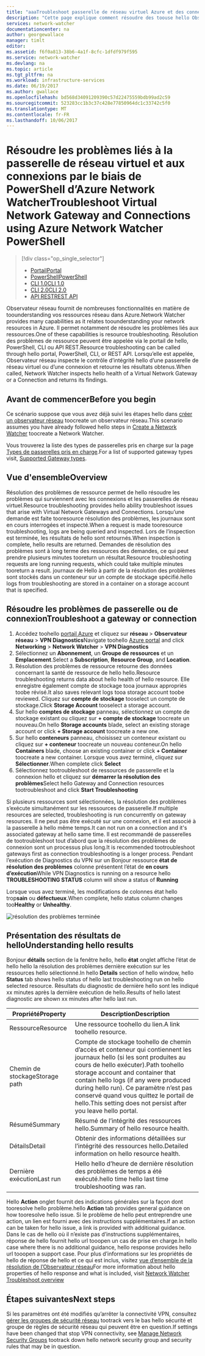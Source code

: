 ```yaml
---
title: "aaaTroubleshoot passerelle de réseau virtuel Azure et des connexions - PowerShell | Documents Microsoft"
description: "Cette page explique comment résoudre des toouse hello Observateur de réseau Azure les applet de commande PowerShell"
services: network-watcher
documentationcenter: na
author: georgewallace
manager: timlt
editor: 
ms.assetid: f6f0a813-38b6-4a1f-8cfc-1dfdf979f595
ms.service: network-watcher
ms.devlang: na
ms.topic: article
ms.tgt_pltfrm: na
ms.workload: infrastructure-services
ms.date: 06/19/2017
ms.author: gwallace
ms.openlocfilehash: bd568d34091209390c57d22475559bdb99ad2c59
ms.sourcegitcommit: 523283cc1b3c37c428e77850964dc1c33742c5f0
ms.translationtype: MT
ms.contentlocale: fr-FR
ms.lasthandoff: 10/06/2017
---
```

# <a name="troubleshoot-virtual-network-gateway-and-connections-using-azure-network-watcher-powershell"></a><span data-ttu-id="5acf2-103">Résoudre les problèmes liés à la passerelle de réseau virtuel et aux connexions par le biais de PowerShell d’Azure Network Watcher</span><span class="sxs-lookup"><span data-stu-id="5acf2-103">Troubleshoot Virtual Network Gateway and Connections using Azure Network Watcher PowerShell</span></span>

> [!div class="op_single_selector"]
> - [<span data-ttu-id="5acf2-104">Portail</span><span class="sxs-lookup"><span data-stu-id="5acf2-104">Portal</span></span>](network-watcher-troubleshoot-manage-portal.md)
> - [<span data-ttu-id="5acf2-105">PowerShell</span><span class="sxs-lookup"><span data-stu-id="5acf2-105">PowerShell</span></span>](network-watcher-troubleshoot-manage-powershell.md)
> - [<span data-ttu-id="5acf2-106">CLI 1.0</span><span class="sxs-lookup"><span data-stu-id="5acf2-106">CLI 1.0</span></span>](network-watcher-troubleshoot-manage-cli-nodejs.md)
> - [<span data-ttu-id="5acf2-107">CLI 2.0</span><span class="sxs-lookup"><span data-stu-id="5acf2-107">CLI 2.0</span></span>](network-watcher-troubleshoot-manage-cli.md)
> - [<span data-ttu-id="5acf2-108">API REST</span><span class="sxs-lookup"><span data-stu-id="5acf2-108">REST API</span></span>](network-watcher-troubleshoot-manage-rest.md)

<span data-ttu-id="5acf2-109">Observateur réseau fournit de nombreuses fonctionnalités en matière de toounderstanding vos ressources réseau dans Azure.</span><span class="sxs-lookup"><span data-stu-id="5acf2-109">Network Watcher provides many capabilities as it relates toounderstanding your network resources in Azure.</span></span> <span data-ttu-id="5acf2-110">Il permet notamment de résoudre les problèmes liés aux ressources.</span><span class="sxs-lookup"><span data-stu-id="5acf2-110">One of these capabilities is resource troubleshooting.</span></span> <span data-ttu-id="5acf2-111">Résolution des problèmes de ressource peuvent être appelée via le portail de hello, PowerShell, CLI ou API REST.</span><span class="sxs-lookup"><span data-stu-id="5acf2-111">Resource troubleshooting can be called through hello portal, PowerShell, CLI, or REST API.</span></span> <span data-ttu-id="5acf2-112">Lorsqu’elle est appelée, Observateur réseau inspecte le contrôle d’intégrité hello d’une passerelle de réseau virtuel ou d’une connexion et retourne les résultats obtenus.</span><span class="sxs-lookup"><span data-stu-id="5acf2-112">When called, Network Watcher inspects hello health of a Virtual Network Gateway or a Connection and returns its findings.</span></span>

## <a name="before-you-begin"></a><span data-ttu-id="5acf2-113">Avant de commencer</span><span class="sxs-lookup"><span data-stu-id="5acf2-113">Before you begin</span></span>

<span data-ttu-id="5acf2-114">Ce scénario suppose que vous avez déjà suivi les étapes hello dans [créer un observateur réseau](network-watcher-create.md) toocreate un observateur réseau.</span><span class="sxs-lookup"><span data-stu-id="5acf2-114">This scenario assumes you have already followed hello steps in [Create a Network Watcher](network-watcher-create.md) toocreate a Network Watcher.</span></span>

<span data-ttu-id="5acf2-115">Vous trouverez la liste des types de passerelles pris en charge sur la page [Types de passerelles pris en charge](network-watcher-troubleshoot-overview.md#supported-gateway-types).</span><span class="sxs-lookup"><span data-stu-id="5acf2-115">For a list of supported gateway types visit, [Supported Gateway types](network-watcher-troubleshoot-overview.md#supported-gateway-types).</span></span>

## <a name="overview"></a><span data-ttu-id="5acf2-116">Vue d'ensemble</span><span class="sxs-lookup"><span data-stu-id="5acf2-116">Overview</span></span>

<span data-ttu-id="5acf2-117">Résolution des problèmes de ressource permet de hello résoudre les problèmes qui surviennent avec les connexions et les passerelles de réseau virtuel.</span><span class="sxs-lookup"><span data-stu-id="5acf2-117">Resource troubleshooting provides hello ability troubleshoot issues that arise with Virtual Network Gateways and Connections.</span></span> <span data-ttu-id="5acf2-118">Lorsqu’une demande est faite tooresource résolution des problèmes, les journaux sont en cours interrogées et inspecté.</span><span class="sxs-lookup"><span data-stu-id="5acf2-118">When a request is made tooresource troubleshooting, logs are being queried and inspected.</span></span> <span data-ttu-id="5acf2-119">Lors de l’inspection est terminée, les résultats de hello sont retournés.</span><span class="sxs-lookup"><span data-stu-id="5acf2-119">When inspection is complete, hello results are returned.</span></span> <span data-ttu-id="5acf2-120">Demandes de résolution des problèmes sont à long terme des ressources des demandes, ce qui peut prendre plusieurs minutes tooreturn un résultat.</span><span class="sxs-lookup"><span data-stu-id="5acf2-120">Resource troubleshooting requests are long running requests, which could take multiple minutes tooreturn a result.</span></span> <span data-ttu-id="5acf2-121">journaux de Hello à partir de la résolution des problèmes sont stockés dans un conteneur sur un compte de stockage spécifié.</span><span class="sxs-lookup"><span data-stu-id="5acf2-121">hello logs from troubleshooting are stored in a container on a storage account that is specified.</span></span>

## <a name="troubleshoot-a-gateway-or-connection"></a><span data-ttu-id="5acf2-122">Résoudre les problèmes de passerelle ou de connexion</span><span class="sxs-lookup"><span data-stu-id="5acf2-122">Troubleshoot a gateway or connection</span></span>

1. <span data-ttu-id="5acf2-123">Accédez toohello [portail Azure](https://portal.azure.com) et cliquez sur **réseau** > **Observateur réseau** > **VPN Diagnostics**</span><span class="sxs-lookup"><span data-stu-id="5acf2-123">Navigate toohello [Azure portal](https://portal.azure.com) and click **Networking** > **Network Watcher** > **VPN Diagnostics**</span></span>
2. <span data-ttu-id="5acf2-124">Sélectionnez un **Abonnement**, un **Groupe de ressources** et un **Emplacement**.</span><span class="sxs-lookup"><span data-stu-id="5acf2-124">Select a **Subscription**, **Resource Group**, and **Location**.</span></span>
3. <span data-ttu-id="5acf2-125">Résolution des problèmes de ressource retourne des données concernant la santé de ressource de hello hello.</span><span class="sxs-lookup"><span data-stu-id="5acf2-125">Resource troubleshooting returns data about hello health of hello resource.</span></span> <span data-ttu-id="5acf2-126">Elle enregistre également compte de stockage tooa journaux appropriés toobe révisé.</span><span class="sxs-lookup"><span data-stu-id="5acf2-126">It also saves relevant logs tooa storage account toobe reviewed.</span></span> <span data-ttu-id="5acf2-127">Cliquez sur **compte de stockage** tooselect un compte de stockage.</span><span class="sxs-lookup"><span data-stu-id="5acf2-127">Click **Storage Account** tooselect a storage account.</span></span>
4. <span data-ttu-id="5acf2-128">Sur hello **comptes de stockage** panneau, sélectionnez un compte de stockage existant ou cliquez sur **+ compte de stockage** toocreate un nouveau.</span><span class="sxs-lookup"><span data-stu-id="5acf2-128">On hello **Storage accounts** blade, select an existing storage account or click **+ Storage account** toocreate a new one.</span></span>
5. <span data-ttu-id="5acf2-129">Sur hello **conteneurs** panneau, choisissez un conteneur existant ou cliquez sur **+ conteneur** toocreate un nouveau conteneur.</span><span class="sxs-lookup"><span data-stu-id="5acf2-129">On hello **Containers** blade, choose an existing container or click **+ Container** toocreate a new container.</span></span> <span data-ttu-id="5acf2-130">Lorsque vous avez terminé, cliquez sur **Sélectionner**.</span><span class="sxs-lookup"><span data-stu-id="5acf2-130">When complete click **Select**</span></span>
6. <span data-ttu-id="5acf2-131">Sélectionnez tootroubleshoot de ressources de passerelle et la connexion hello et cliquez sur **démarrer la résolution des problèmes**</span><span class="sxs-lookup"><span data-stu-id="5acf2-131">Select hello Gateway and Connection resources tootroubleshoot and click **Start Troubleshooting**</span></span>

<span data-ttu-id="5acf2-132">Si plusieurs ressources sont sélectionnées, la résolution des problèmes s’exécute simultanément sur les ressources de passerelle.</span><span class="sxs-lookup"><span data-stu-id="5acf2-132">If multiple resources are selected, troubleshooting is run concurrently on gateway resources.</span></span> <span data-ttu-id="5acf2-133">Il ne peut pas être exécuté sur une connexion, et il est associé à la passerelle à hello même temps.</span><span class="sxs-lookup"><span data-stu-id="5acf2-133">It can not run on a connection and it's associated gateway at hello same time.</span></span> <span data-ttu-id="5acf2-134">Il est recommandé de passerelles de tootroubleshoot tout d’abord que la résolution des problèmes de connexion sont un processus plus long.</span><span class="sxs-lookup"><span data-stu-id="5acf2-134">It is recommended tootroubleshoot gateways first as connection troubleshooting is a longer process.</span></span> <span data-ttu-id="5acf2-135">Pendant l’exécution de Diagnostics du VPN sur un Bonjour ressource **état de résolution des problèmes** colonne présentent l’état de **en cours d’exécution**</span><span class="sxs-lookup"><span data-stu-id="5acf2-135">While VPN Diagnostics is running on a resource hello **TROUBLESHOOTING STATUS** column will show a status of **Running**</span></span>

<span data-ttu-id="5acf2-136">Lorsque vous avez terminé, les modifications de colonnes état hello trop**sain** ou **défectueux**.</span><span class="sxs-lookup"><span data-stu-id="5acf2-136">When complete, hello status column changes too**Healthy** or **Unhealthy**.</span></span>

![résolution des problèmes terminée][2]

## <a name="understanding-hello-results"></a><span data-ttu-id="5acf2-138">Présentation des résultats de hello</span><span class="sxs-lookup"><span data-stu-id="5acf2-138">Understanding hello results</span></span>

<span data-ttu-id="5acf2-139">Bonjour **détails** section de la fenêtre hello, hello **état** onglet affiche l’état de hello hello la résolution des problèmes dernière exécution sur les ressources hello sélectionné.</span><span class="sxs-lookup"><span data-stu-id="5acf2-139">In hello **Details** section of hello window, hello **Status** tab shows hello status of hello last troubleshooting run on hello selected resource.</span></span> <span data-ttu-id="5acf2-140">Résultats du diagnostic de dernière hello sont les indiqué xx minutes après la dernière exécution de hello.</span><span class="sxs-lookup"><span data-stu-id="5acf2-140">Results of hello latest diagnostic are shown xx minutes after hello last run.</span></span>

|<span data-ttu-id="5acf2-141">Propriété</span><span class="sxs-lookup"><span data-stu-id="5acf2-141">Property</span></span>  |<span data-ttu-id="5acf2-142">Description</span><span class="sxs-lookup"><span data-stu-id="5acf2-142">Description</span></span>  |
|---------|---------|
|<span data-ttu-id="5acf2-143">Ressource</span><span class="sxs-lookup"><span data-stu-id="5acf2-143">Resource</span></span>     | <span data-ttu-id="5acf2-144">Une ressource toohello du lien.</span><span class="sxs-lookup"><span data-stu-id="5acf2-144">A link toohello resource.</span></span>        |
|<span data-ttu-id="5acf2-145">Chemin de stockage</span><span class="sxs-lookup"><span data-stu-id="5acf2-145">Storage path</span></span>     |  <span data-ttu-id="5acf2-146">Compte de stockage toohello de chemin d’accès et conteneur qui contiennent les journaux hello (si les sont produites au cours de hello exécuter).</span><span class="sxs-lookup"><span data-stu-id="5acf2-146">Path toohello storage account and container that contain hello logs (if any were produced during hello run).</span></span> <span data-ttu-id="5acf2-147">Ce paramètre n’est pas conservé quand vous quittez le portail de hello.</span><span class="sxs-lookup"><span data-stu-id="5acf2-147">This setting does not persist after you leave hello portal.</span></span>        |
|<span data-ttu-id="5acf2-148">Résumé</span><span class="sxs-lookup"><span data-stu-id="5acf2-148">Summary</span></span>     | <span data-ttu-id="5acf2-149">Résumé de l’intégrité des ressources hello.</span><span class="sxs-lookup"><span data-stu-id="5acf2-149">Summary of hello resource health.</span></span>        |
|<span data-ttu-id="5acf2-150">Détails</span><span class="sxs-lookup"><span data-stu-id="5acf2-150">Detail</span></span>     | <span data-ttu-id="5acf2-151">Obtenir des informations détaillées sur l’intégrité des ressources hello.</span><span class="sxs-lookup"><span data-stu-id="5acf2-151">Detailed information on hello resource health.</span></span>        |
|<span data-ttu-id="5acf2-152">Dernière exécution</span><span class="sxs-lookup"><span data-stu-id="5acf2-152">Last run</span></span>     | <span data-ttu-id="5acf2-153">Hello hello d’heure de dernière résolution des problèmes de temps a été exécuté.</span><span class="sxs-lookup"><span data-stu-id="5acf2-153">hello time hello last time troubleshooting was ran.</span></span>        |


<span data-ttu-id="5acf2-154">Hello **Action** onglet fournit des indications générales sur la façon dont tooresolve hello problème.</span><span class="sxs-lookup"><span data-stu-id="5acf2-154">hello **Action** tab provides general guidance on how tooresolve hello issue.</span></span> <span data-ttu-id="5acf2-155">Si le problème de hello peut entreprendre une action, un lien est fourni avec des instructions supplémentaires.</span><span class="sxs-lookup"><span data-stu-id="5acf2-155">If an action can be taken for hello issue, a link is provided with additional guidance.</span></span> <span data-ttu-id="5acf2-156">Dans le cas de hello où il n’existe pas d’instructions supplémentaires, réponse de hello fournit hello url tooopen un cas de prise en charge.</span><span class="sxs-lookup"><span data-stu-id="5acf2-156">In hello case where there is no additional guidance, hello response provides hello url tooopen a support case.</span></span>  <span data-ttu-id="5acf2-157">Pour plus d’informations sur les propriétés de hello de réponse de hello et ce qui est inclus, visitez [vue d’ensemble de la résolution de l’Observateur réseau](network-watcher-troubleshoot-overview.md)</span><span class="sxs-lookup"><span data-stu-id="5acf2-157">For more information about hello properties of hello response and what is included, visit [Network Watcher Troubleshoot overview](network-watcher-troubleshoot-overview.md)</span></span>


## <a name="next-steps"></a><span data-ttu-id="5acf2-158">Étapes suivantes</span><span class="sxs-lookup"><span data-stu-id="5acf2-158">Next steps</span></span>

<span data-ttu-id="5acf2-159">Si les paramètres ont été modifiés qu’arrêter la connectivité VPN, consultez [gérer les groupes de sécurité réseau](../virtual-network/virtual-network-manage-nsg-arm-portal.md) tootrack vers le bas hello sécurité et groupe de règles de sécurité réseau qui peuvent être en question.</span><span class="sxs-lookup"><span data-stu-id="5acf2-159">If settings have been changed that stop VPN connectivity, see [Manage Network Security Groups](../virtual-network/virtual-network-manage-nsg-arm-portal.md) tootrack down hello network security group and security rules that may be in question.</span></span>


[2]: ./media/network-watcher-troubleshoot-manage-portal/2.png
